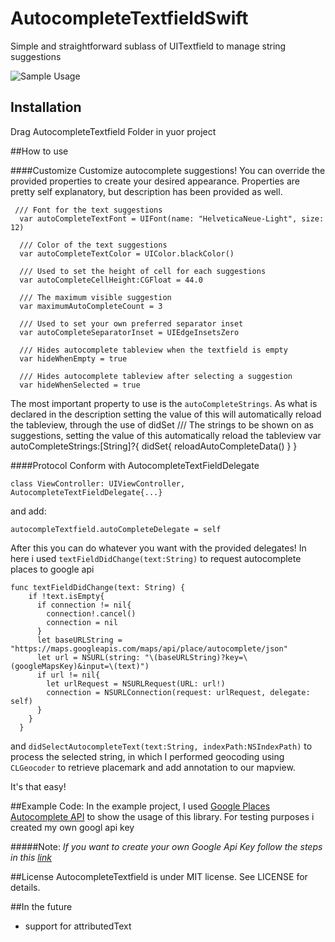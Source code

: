 # AutocompleteTextfieldSwift
Simple and straightforward sublass of UITextfield to manage string suggestions

![Sample Usage](http://i.imgur.com/EJfFLty.png)

## Installation
Drag AutocompleteTextfield Folder in yuor project

##How to use

####Customize
Customize autocomplete suggestions! You can override the provided properties to create your desired appearance.
Properties are pretty self explanatory, but description has been provided as well.
```
 /// Font for the text suggestions
  var autoCompleteTextFont = UIFont(name: "HelveticaNeue-Light", size: 12)
  
  /// Color of the text suggestions
  var autoCompleteTextColor = UIColor.blackColor()
  
  /// Used to set the height of cell for each suggestions
  var autoCompleteCellHeight:CGFloat = 44.0
  
  /// The maximum visible suggestion
  var maximumAutoCompleteCount = 3
  
  /// Used to set your own preferred separator inset
  var autoCompleteSeparatorInset = UIEdgeInsetsZero
  
  /// Hides autocomplete tableview when the textfield is empty
  var hideWhenEmpty = true
  
  /// Hides autocomplete tableview after selecting a suggestion
  var hideWhenSelected = true
```

The most important property to use is the `autoCompleteStrings`. As what is declared in the description setting the value of this will automatically reload the tableview, through the use of didSet
 /// The strings to be shown on as suggestions, setting the value of this automatically reload the tableview
  var autoCompleteStrings:[String]?{
    didSet{
      reloadAutoCompleteData()
    }
  }


####Protocol
Conform with AutocompleteTextFieldDelegate

```
class ViewController: UIViewController, AutocompleteTextFieldDelegate{...}
```

and add:

```
autocompleTextfield.autoCompleteDelegate = self
```

After this you can do whatever you want with the provided delegates! In here i used `textFieldDidChange(text:String)` to request autocomplete places to google api 

```
func textFieldDidChange(text: String) {
    if !text.isEmpty{
      if connection != nil{
        connection!.cancel()
        connection = nil
      }
      let baseURLString = "https://maps.googleapis.com/maps/api/place/autocomplete/json"
      let url = NSURL(string: "\(baseURLString)?key=\(googleMapsKey)&input=\(text)")
      if url != nil{
        let urlRequest = NSURLRequest(URL: url!)
        connection = NSURLConnection(request: urlRequest, delegate: self)
      }
    }
  }
```

and `didSelectAutocompleteText(text:String, indexPath:NSIndexPath)` to process the selected string, in which I performed geocoding using `CLGeocoder` to retrieve placemark and add annotation to our mapview.

It's that easy!

##Example Code:
In the example project, I used [Google Places Autocomplete API](https://developers.google.com/places/documentation/autocomplete) to show the usage of this library. For testing purposes i created my own googl api key

#####Note: _If you want to create your own Google Api Key follow the steps in this [link](https://developers.google.com/maps/documentation/javascript/tutorial#api_key)_

##License
AutocompleteTextfield is under MIT license. See LICENSE for details.

##In the future
- support for attributedText
